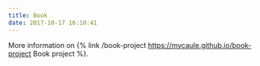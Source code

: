 ```yaml
---
title: Book
date: 2017-10-17 16:10:41
---
```


More information on {% link /book-project https://mycaule.github.io/book-project Book project %}.
